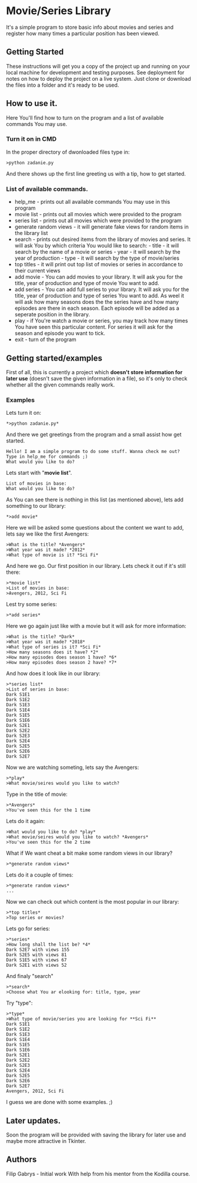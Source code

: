 # **Movie/Series Library**

It's a simple program to store basic info about movies and series and register how many times a particular position has been viewed.

## Getting Started
These instructions will get you a copy of the project up and running on your local machine for development and testing purposes. See deployment for notes on how to deploy the project on a live system. 
Just clone or download the files into a folder and it's ready to be used.

## How to use it.
Here You'll find how to turn on the program and a list of available commands You may use.
### Turn it on in CMD
In the proper directory of dwonloaded files type in:
```
>python zadanie.py
```
And there shows up the first line greeting us with a tip, how to get started.
### List of available commands.
- help_me - prints out all available commands You may use in this program
- movie list - prints out all movies which were provided to the program
- series list - prints out all movies which were provided to the program
- generate random views - it will generate fake views for random items in the library list
- search - prints out desired items from the library of movies and series. It will ask You by which criteria You would like to search:
      - title - it will search by the name of a movie or series
      - year - it will search by the year of production
      - type - it will search by the type of movie/series
- top titles - it will print out top list of movies or series in accordance to their current views
- add movie - You can add movies to your library. It will ask you for the title, year of production and type of movie You want to add.
- add series - You can add full series to your library. It will ask you for the title, year of production and type of series You want to add. As weel it will ask how many seasons does the the series have and how many episodes are there in each season. Each episode will be added as a seperate position in the library.
- play - if You're watch a movie or series, you may track how many times You have seen this particular content. For series it will ask for the season and episode you want to tick.
- exit - turn of the program

## Getting started/examples
First of all, this is currently a project which **doesn't store information for later use** (doesn't save the given information in a file), so it's only to check whether all the given commands really work.
### Examples
Lets turn it on:
```
*>python zadanie.py*
```
And there we get greetings from the program and a small assist how get started.
```
Hello! I am a simple program to do some stuff. Wanna check me out? Type in help_me for commands ;)
What would you like to do? 
```
Lets start with "**movie list**".
```
List of movies in base:
What would you like to do?
```
As You can see there is nothing in this list (as mentioned above), lets add something to our library:
```
*>add movie*
```
Here we will be asked some questions about the content we want to add, lets say we like the first Avengers:
```
>What is the title? *Avengers*
>What year was it made? *2012*
>What type of movie is it? *Sci Fi*
```
And here we go. Our first position in our library. Lets check it out if it's still there:
```
>*movie list*
>List of movies in base:
>Avengers, 2012, Sci Fi
```
Lest try some series:
```
>*add series*
```
Here we go again just like with a movie but it will ask for more information:
```
>What is the title? *Dark*
>What year was it made? *2018*
>What type of series is it? *Sci Fi*
>How many seasons does it have? *2*
>How many episodes does season 1 have? *6*
>How many episodes does season 2 have? *7*
```
And how does it look like in our library:
```
>*series list*
>List of series in base:
Dark S1E1
Dark S1E2
Dark S1E3
Dark S1E4
Dark S1E5
Dark S1E6
Dark S2E1
Dark S2E2
Dark S2E3
Dark S2E4
Dark S2E5
Dark S2E6
Dark S2E7
```
Now we are watching someting, lets say the Avengers:
```
>*play*
>What movie/seires would you like to watch? 
```
Type in the title of movie:
```
>*Avengers*
>You've seen this for the 1 time
```
Lets do it again:
```
>What would you like to do? *play*
>What movie/seires would you like to watch? *Avengers*
>You've seen this for the 2 time
```
What if We want cheat a bit make some random views in our library?
```
>*generate random views*
```
Lets do it a couple of times:
```
>*generate random views*
...
```
Now we can check out which content is the most popular in our library:
```
>*top titles*
>Top series or movies?
```
Lets go for series:
```
>*series*
>How long shall the list be? *4*
Dark S2E7 with views 155
Dark S2E5 with views 81
Dark S1E5 with views 67
Dark S2E1 with views 52
```
And finaly "search"
```
>*search*
>Choose what You ar elooking for: title, type, year
```
Try "type":
```
>*type*
>What type of movie/series you are looking for **Sci Fi**
Dark S1E1
Dark S1E2
Dark S1E3
Dark S1E4
Dark S1E5
Dark S1E6
Dark S2E1
Dark S2E2
Dark S2E3
Dark S2E4
Dark S2E5
Dark S2E6
Dark S2E7
Avengers, 2012, Sci Fi
```
I guess we are done with some examples. ;)

## Later updates.
Soon the program will be provided with saving the library for later use and maybe more attractive in Tkinter.

## Authors
Filip Gabrys - Initial work
With help from his mentor from the Kodilla course.
